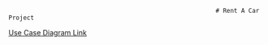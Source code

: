                                                              # Rent A Car Project
[Use Case Diagram Link](https://github.com/Iskenderun-Technical-University/ymg-donem-projesi-182523059/blob/main/Use%20Case%20Diagram.jpg)
